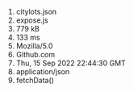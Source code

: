 1. citylots.json
2. expose.js
3. 779 kB
4. 133 ms
5. Mozilla/5.0
6. Github.com
7. Thu, 15 Sep 2022 22:44:30 GMT
8. application/json
9. fetchData()